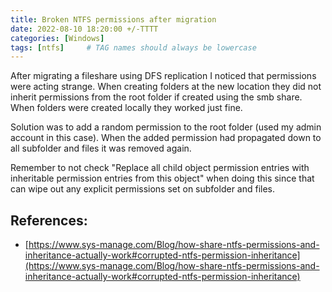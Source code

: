 ```yaml
---
title: Broken NTFS permissions after migration
date: 2022-08-10 18:20:00 +/-TTTT
categories: [Windows]
tags: [ntfs]     # TAG names should always be lowercase
---
```


After migrating a fileshare using DFS replication I noticed that permissions were acting strange. 
When creating folders at the new location they did not inherit permissions from the root folder if created using the smb share. 
When folders were created locally they worked just fine.

Solution was to add a random permission to the root folder (used my admin account in this case). 
When the added permission had propagated down to all subfolder and files it was removed again. 

Remember to not check "Replace all child object permission entries with inheritable permission entries from this object" 
when doing this since that can wipe out any explicit permissions set on subfolder and files.


## References:

* [https://www.sys-manage.com/Blog/how-share-ntfs-permissions-and-inheritance-actually-work#corrupted-ntfs-permission-inheritance](https://www.sys-manage.com/Blog/how-share-ntfs-permissions-and-inheritance-actually-work#corrupted-ntfs-permission-inheritance)
